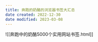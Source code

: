 ```yaml
---
title: 奔跑的奶酪的浏览器书签大汇总
date created: 2022-12-30
date modified: 2023-03-08
---
```


![[奔跑中的奶酪5000个实用网站书签.html]]
